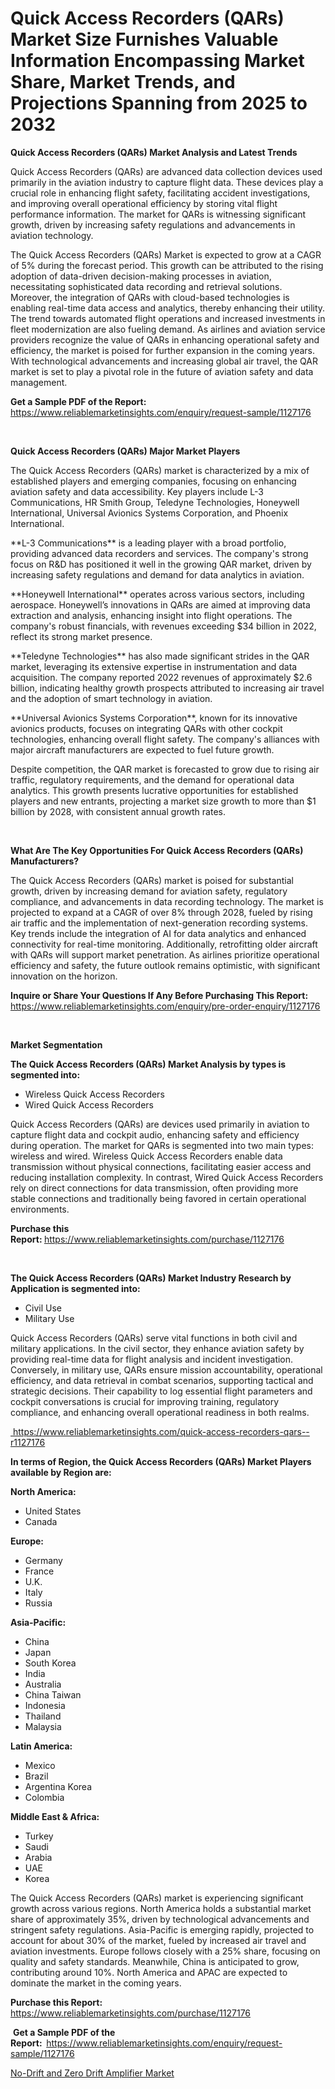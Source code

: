 <p><h1>Quick Access Recorders (QARs) Market Size Furnishes Valuable Information Encompassing Market Share, Market Trends, and Projections Spanning from 2025 to 2032</h1></p><p><strong>Quick Access Recorders (QARs) Market Analysis and Latest Trends</strong></p>
<p><p>Quick Access Recorders (QARs) are advanced data collection devices used primarily in the aviation industry to capture flight data. These devices play a crucial role in enhancing flight safety, facilitating accident investigations, and improving overall operational efficiency by storing vital flight performance information. The market for QARs is witnessing significant growth, driven by increasing safety regulations and advancements in aviation technology.</p><p>The Quick Access Recorders (QARs) Market is expected to grow at a CAGR of 5% during the forecast period. This growth can be attributed to the rising adoption of data-driven decision-making processes in aviation, necessitating sophisticated data recording and retrieval solutions. Moreover, the integration of QARs with cloud-based technologies is enabling real-time data access and analytics, thereby enhancing their utility. The trend towards automated flight operations and increased investments in fleet modernization are also fueling demand. As airlines and aviation service providers recognize the value of QARs in enhancing operational safety and efficiency, the market is poised for further expansion in the coming years. With technological advancements and increasing global air travel, the QAR market is set to play a pivotal role in the future of aviation safety and data management.</p></p>
<p><strong>Get a Sample PDF of the Report:&nbsp;</strong> <a href="https://www.reliablemarketinsights.com/enquiry/request-sample/1127176?utm_campaign=2383&utm_medium=2&utm_source=Github&utm_content=ia&utm_term=13022025&utm_id=quick-access-recorders-qars">https://www.reliablemarketinsights.com/enquiry/request-sample/1127176</a></p>
<p>&nbsp;</p>
<p><strong>Quick Access Recorders (QARs) Major Market Players</strong></p>
<p><p>The Quick Access Recorders (QARs) market is characterized by a mix of established players and emerging companies, focusing on enhancing aviation safety and data accessibility. Key players include L-3 Communications, HR Smith Group, Teledyne Technologies, Honeywell International, Universal Avionics Systems Corporation, and Phoenix International.</p><p>**L-3 Communications** is a leading player with a broad portfolio, providing advanced data recorders and services. The company's strong focus on R&D has positioned it well in the growing QAR market, driven by increasing safety regulations and demand for data analytics in aviation.</p><p>**Honeywell International** operates across various sectors, including aerospace. Honeywell’s innovations in QARs are aimed at improving data extraction and analysis, enhancing insight into flight operations. The company's robust financials, with revenues exceeding $34 billion in 2022, reflect its strong market presence.</p><p>**Teledyne Technologies** has also made significant strides in the QAR market, leveraging its extensive expertise in instrumentation and data acquisition. The company reported 2022 revenues of approximately $2.6 billion, indicating healthy growth prospects attributed to increasing air travel and the adoption of smart technology in aviation.</p><p>**Universal Avionics Systems Corporation**, known for its innovative avionics products, focuses on integrating QARs with other cockpit technologies, enhancing overall flight safety. The company's alliances with major aircraft manufacturers are expected to fuel future growth.</p><p>Despite competition, the QAR market is forecasted to grow due to rising air traffic, regulatory requirements, and the demand for operational data analytics. This growth presents lucrative opportunities for established players and new entrants, projecting a market size growth to more than $1 billion by 2028, with consistent annual growth rates.</p></p>
<p>&nbsp;</p>
<p><strong>What Are The Key Opportunities For Quick Access Recorders (QARs) Manufacturers?</strong></p>
<p><p>The Quick Access Recorders (QARs) market is poised for substantial growth, driven by increasing demand for aviation safety, regulatory compliance, and advancements in data recording technology. The market is projected to expand at a CAGR of over 8% through 2028, fueled by rising air traffic and the implementation of next-generation recording systems. Key trends include the integration of AI for data analytics and enhanced connectivity for real-time monitoring. Additionally, retrofitting older aircraft with QARs will support market penetration. As airlines prioritize operational efficiency and safety, the future outlook remains optimistic, with significant innovation on the horizon.</p></p>
<p><strong>Inquire or Share Your Questions If Any Before Purchasing This Report:</strong> <a href="https://www.reliablemarketinsights.com/enquiry/pre-order-enquiry/1127176?utm_campaign=2383&utm_medium=2&utm_source=Github&utm_content=ia&utm_term=13022025&utm_id=quick-access-recorders-qars">https://www.reliablemarketinsights.com/enquiry/pre-order-enquiry/1127176</a></p>
<p>&nbsp;</p>
<p><strong>Market Segmentation</strong></p>
<p><strong>The Quick Access Recorders (QARs) Market Analysis by types is segmented into:</strong></p>
<p><ul><li>Wireless Quick Access Recorders</li><li>Wired Quick Access Recorders</li></ul></p>
<p><p>Quick Access Recorders (QARs) are devices used primarily in aviation to capture flight data and cockpit audio, enhancing safety and efficiency during operation. The market for QARs is segmented into two main types: wireless and wired. Wireless Quick Access Recorders enable data transmission without physical connections, facilitating easier access and reducing installation complexity. In contrast, Wired Quick Access Recorders rely on direct connections for data transmission, often providing more stable connections and traditionally being favored in certain operational environments.</p></p>
<p><strong>Purchase this Report:&nbsp;</strong><a href="https://www.reliablemarketinsights.com/purchase/1127176?utm_campaign=2383&utm_medium=2&utm_source=Github&utm_content=ia&utm_term=13022025&utm_id=quick-access-recorders-qars">https://www.reliablemarketinsights.com/purchase/1127176</a></p>
<p>&nbsp;</p>
<p><strong>The Quick Access Recorders (QARs) Market Industry Research by Application is segmented into:</strong></p>
<p><ul><li>Civil Use</li><li>Military Use</li></ul></p>
<p><p>Quick Access Recorders (QARs) serve vital functions in both civil and military applications. In the civil sector, they enhance aviation safety by providing real-time data for flight analysis and incident investigation. Conversely, in military use, QARs ensure mission accountability, operational efficiency, and data retrieval in combat scenarios, supporting tactical and strategic decisions. Their capability to log essential flight parameters and cockpit conversations is crucial for improving training, regulatory compliance, and enhancing overall operational readiness in both realms.</p></p>
<p><a href="https://www.reliablemarketinsights.com/quick-access-recorders-qars--r1127176?utm_campaign=2383&utm_medium=2&utm_source=Github&utm_content=ia&utm_term=13022025&utm_id=quick-access-recorders-qars">&nbsp;https://www.reliablemarketinsights.com/quick-access-recorders-qars--r1127176</a></p>
<p><strong>In terms of Region, the Quick Access Recorders (QARs) Market Players available by Region are:</strong></p>
<p>
    <p> <strong> North America: </strong>
        <ul>
            <li>United States</li>
            <li>Canada</li>
        </ul>
        </p> 
    <p> <strong> Europe: </strong>
        <ul>
            <li>Germany</li>
            <li>France</li>
            <li>U.K.</li>
            <li>Italy</li>
            <li>Russia</li>
        </ul>
        </p> 
    <p> <strong> Asia-Pacific: </strong>
        <ul>
            <li>China</li>
            <li>Japan</li>
            <li>South Korea</li>
            <li>India</li>
            <li>Australia</li>
            <li>China Taiwan</li>
            <li>Indonesia</li>
            <li>Thailand</li>
            <li>Malaysia</li>
        </ul>
        </p> 
    <p> <strong> Latin America: </strong>
        <ul>
            <li>Mexico</li>
            <li>Brazil</li>
            <li>Argentina Korea</li>
            <li>Colombia</li>
        </ul>
        </p> 
    <p> <strong> Middle East & Africa: </strong>
        <ul>
            <li>Turkey</li>
            <li>Saudi</li>
            <li>Arabia</li>
            <li>UAE</li>
            <li>Korea</li>
        </ul>
    </p>
    </p>
<p><p>The Quick Access Recorders (QARs) market is experiencing significant growth across various regions. North America holds a substantial market share of approximately 35%, driven by technological advancements and stringent safety regulations. Asia-Pacific is emerging rapidly, projected to account for about 30% of the market, fueled by increased air travel and aviation investments. Europe follows closely with a 25% share, focusing on quality and safety standards. Meanwhile, China is anticipated to grow, contributing around 10%. North America and APAC are expected to dominate the market in the coming years.</p></p>
<p><strong>Purchase this Report: </strong><a href="https://www.reliablemarketinsights.com/purchase/1127176?utm_campaign=2383&utm_medium=2&utm_source=Github&utm_content=ia&utm_term=13022025&utm_id=quick-access-recorders-qars">https://www.reliablemarketinsights.com/purchase/1127176</a></p>
<p>&nbsp;<strong>Get a Sample PDF of the Report:&nbsp;&nbsp;</strong><a href="https://www.reliablemarketinsights.com/enquiry/request-sample/1127176?utm_campaign=2383&utm_medium=2&utm_source=Github&utm_content=ia&utm_term=13022025&utm_id=quick-access-recorders-qars">https://www.reliablemarketinsights.com/enquiry/request-sample/1127176</a></p>
<p><strong></strong></p>
<p><p><a href="https://github.com/locarol73/Market-Research-Report-List-1/blob/main/no-drift-and-zero-drift-amplifier-market.md?utm_campaign=2383&utm_medium=2&utm_source=Github&utm_content=ia&utm_term=13022025&utm_id=quick-access-recorders-qars">No-Drift and Zero Drift Amplifier Market</a></p></p>